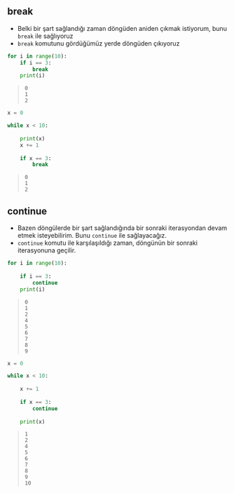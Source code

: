 
## break

* Belki bir şart sağlandığı zaman döngüden aniden çıkmak istiyorum, bunu `break` ile sağlıyoruz
* `break` komutunu gördüğümüz yerde döngüden çıkıyoruz




```python
for i in range(10):
    if i == 3:
        break
    print(i)
```

> ```text
> 0
> 1
> 2
> ```



```python
x = 0

while x < 10:
    
    print(x)
    x += 1
    
    if x == 3:
        break
```

> ```text
> 0
> 1
> 2
> ```

## continue

- Bazen döngülerde bir şart sağlandığında bir sonraki iterasyondan devam etmek isteyebilirim. Bunu `continue` ile sağlayacağız.
- `continue` komutu ile karşılaşıldığı zaman, döngünün bir sonraki iterasyonuna geçilir.

```python
for i in range(10):
    
    if i == 3:
        continue
    print(i)

```

> ```text
> 0
> 1
> 2
> 4
> 5
> 6
> 7
> 8
> 9
> ```




```python
x = 0

while x < 10:
    
    x += 1
    
    if x == 3:
        continue
    
    print(x)
```

> ```text
> 1
> 2
> 4
> 5
> 6
> 7
> 8
> 9
> 10
> ```
